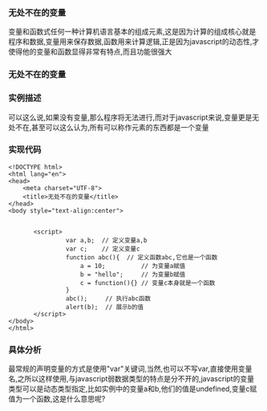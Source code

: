 ### 无处不在的变量

变量和函数式任何一种计算机语言基本的组成元素,这是因为计算的组成核心就是程序和数据,变量用来保存数据,函数用来计算逻辑,正是因为javascript的动态性,才使得他的变量和函数显得非常有特点,而且功能很强大

### 无处不在的变量
### 实例描述
可以这么说,如果没有变量,那么程序将无法进行,而对于javascript来说,变量更是无处不在,甚至可以这么认为,所有可以称作元素的东西都是一个变量
### 实现代码
```
<!DOCTYPE html>
<html lang="en">
<head>
    <meta charset="UTF-8">
    <title>无处不在的变量</title>
</head>
<body style="text-align:center">
       

       <script>
                var a,b;  // 定义变量a,b
                var c;    // 定义变量c
                function abc(){  // 定义函数abc,它也是一个函数
                    a = 10;          // 为变量a赋值
                    b = "hello";     // 为变量b赋值
                    c = function(){} // 变量c本身就是一个函数
                }
                abc();     // 执行abc函数
                alert(b);  // 展示b的值
       </script>
</body>
</html>
```
### 具体分析
最常规的声明变量的方式是使用"var"关键词,当然,也可以不写var,直接使用变量名,之所以这样使用,与javascript弱数据类型的特点是分不开的,javascript的变量类型可以是动态类型指定,比如实例中的变量a和b,他们的值是undefined,变量c赋值为一个函数,这是什么意思呢?